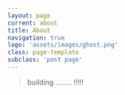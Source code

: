 ```yaml
---
layout: page
current: about
title: About
navigation: true
logo: 'assets/images/ghost.png'
class: page-template
subclass: 'post page'
---
```




> building ........ !!!!!
